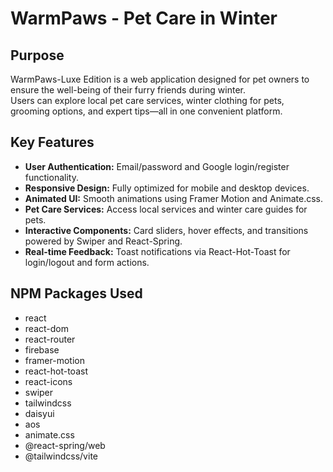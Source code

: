 # WarmPaws - Pet Care in Winter

## Purpose
WarmPaws-Luxe Edition is a web application designed for pet owners to ensure the well-being of their furry friends during winter.  
Users can explore local pet care services, winter clothing for pets, grooming options, and expert tips—all in one convenient platform.

## Key Features
- **User Authentication:** Email/password and Google login/register functionality.  
- **Responsive Design:** Fully optimized for mobile and desktop devices.  
- **Animated UI:** Smooth animations using Framer Motion and Animate.css.  
- **Pet Care Services:** Access local services and winter care guides for pets.  
- **Interactive Components:** Card sliders, hover effects, and transitions powered by Swiper and React-Spring.  
- **Real-time Feedback:** Toast notifications via React-Hot-Toast for login/logout and form actions.

## NPM Packages Used
- react  
- react-dom  
- react-router  
- firebase  
- framer-motion  
- react-hot-toast  
- react-icons  
- swiper  
- tailwindcss  
- daisyui  
- aos  
- animate.css  
- @react-spring/web  
- @tailwindcss/vite  
